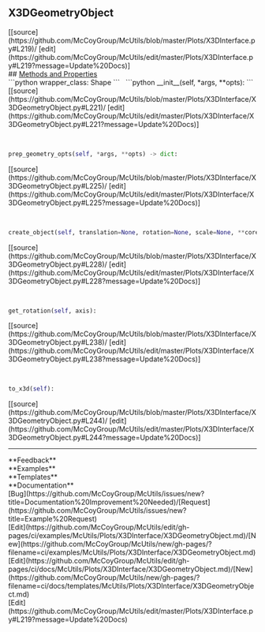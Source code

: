 ## <a id="McUtils.Plots.X3DInterface.X3DGeometryObject">X3DGeometryObject</a> 

<div class="docs-source-link" markdown="1">
[[source](https://github.com/McCoyGroup/McUtils/blob/master/Plots/X3DInterface.py#L219)/
[edit](https://github.com/McCoyGroup/McUtils/edit/master/Plots/X3DInterface.py#L219?message=Update%20Docs)]
</div>









<div class="collapsible-section">
 <div class="collapsible-section collapsible-section-header" markdown="1">
## <a class="collapse-link" data-toggle="collapse" href="#methods" markdown="1"> Methods and Properties</a> <a class="float-right" data-toggle="collapse" href="#methods"><i class="fa fa-chevron-down"></i></a>
 </div>
 <div class="collapsible-section collapsible-section-body collapse show" id="methods" markdown="1">
 ```python
wrapper_class: Shape
```
<a id="McUtils.Plots.X3DInterface.X3DGeometryObject.__init__" class="docs-object-method">&nbsp;</a> 
```python
__init__(self, *args, **opts): 
```
<div class="docs-source-link" markdown="1">
[[source](https://github.com/McCoyGroup/McUtils/blob/master/Plots/X3DInterface/X3DGeometryObject.py#L221)/
[edit](https://github.com/McCoyGroup/McUtils/edit/master/Plots/X3DInterface/X3DGeometryObject.py#L221?message=Update%20Docs)]
</div>


<a id="McUtils.Plots.X3DInterface.X3DGeometryObject.prep_geometry_opts" class="docs-object-method">&nbsp;</a> 
```python
prep_geometry_opts(self, *args, **opts) -> dict: 
```
<div class="docs-source-link" markdown="1">
[[source](https://github.com/McCoyGroup/McUtils/blob/master/Plots/X3DInterface/X3DGeometryObject.py#L225)/
[edit](https://github.com/McCoyGroup/McUtils/edit/master/Plots/X3DInterface/X3DGeometryObject.py#L225?message=Update%20Docs)]
</div>


<a id="McUtils.Plots.X3DInterface.X3DGeometryObject.create_object" class="docs-object-method">&nbsp;</a> 
```python
create_object(self, translation=None, rotation=None, scale=None, **core_opts): 
```
<div class="docs-source-link" markdown="1">
[[source](https://github.com/McCoyGroup/McUtils/blob/master/Plots/X3DInterface/X3DGeometryObject.py#L228)/
[edit](https://github.com/McCoyGroup/McUtils/edit/master/Plots/X3DInterface/X3DGeometryObject.py#L228?message=Update%20Docs)]
</div>


<a id="McUtils.Plots.X3DInterface.X3DGeometryObject.get_rotation" class="docs-object-method">&nbsp;</a> 
```python
get_rotation(self, axis): 
```
<div class="docs-source-link" markdown="1">
[[source](https://github.com/McCoyGroup/McUtils/blob/master/Plots/X3DInterface/X3DGeometryObject.py#L238)/
[edit](https://github.com/McCoyGroup/McUtils/edit/master/Plots/X3DInterface/X3DGeometryObject.py#L238?message=Update%20Docs)]
</div>


<a id="McUtils.Plots.X3DInterface.X3DGeometryObject.to_x3d" class="docs-object-method">&nbsp;</a> 
```python
to_x3d(self): 
```
<div class="docs-source-link" markdown="1">
[[source](https://github.com/McCoyGroup/McUtils/blob/master/Plots/X3DInterface/X3DGeometryObject.py#L244)/
[edit](https://github.com/McCoyGroup/McUtils/edit/master/Plots/X3DInterface/X3DGeometryObject.py#L244?message=Update%20Docs)]
</div>
 </div>
</div>












---


<div markdown="1" class="text-secondary">
<div class="container">
  <div class="row">
   <div class="col" markdown="1">
**Feedback**   
</div>
   <div class="col" markdown="1">
**Examples**   
</div>
   <div class="col" markdown="1">
**Templates**   
</div>
   <div class="col" markdown="1">
**Documentation**   
</div>
   <div class="col" markdown="1">
   
</div>
   <div class="col" markdown="1">
   
</div>
   <div class="col" markdown="1">
   
</div>
</div>
  <div class="row">
   <div class="col" markdown="1">
[Bug](https://github.com/McCoyGroup/McUtils/issues/new?title=Documentation%20Improvement%20Needed)/[Request](https://github.com/McCoyGroup/McUtils/issues/new?title=Example%20Request)   
</div>
   <div class="col" markdown="1">
[Edit](https://github.com/McCoyGroup/McUtils/edit/gh-pages/ci/examples/McUtils/Plots/X3DInterface/X3DGeometryObject.md)/[New](https://github.com/McCoyGroup/McUtils/new/gh-pages/?filename=ci/examples/McUtils/Plots/X3DInterface/X3DGeometryObject.md)   
</div>
   <div class="col" markdown="1">
[Edit](https://github.com/McCoyGroup/McUtils/edit/gh-pages/ci/docs/McUtils/Plots/X3DInterface/X3DGeometryObject.md)/[New](https://github.com/McCoyGroup/McUtils/new/gh-pages/?filename=ci/docs/templates/McUtils/Plots/X3DInterface/X3DGeometryObject.md)   
</div>
   <div class="col" markdown="1">
[Edit](https://github.com/McCoyGroup/McUtils/edit/master/Plots/X3DInterface.py#L219?message=Update%20Docs)   
</div>
   <div class="col" markdown="1">
   
</div>
   <div class="col" markdown="1">
   
</div>
   <div class="col" markdown="1">
   
</div>
</div>
</div>
</div>